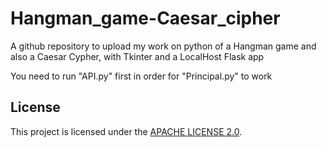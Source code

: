# Hangman_game-Caesar_cipher

<p>A github repository to upload my work on python of a Hangman game and also a Caesar Cypher, with Tkinter and a LocalHost Flask app</p>

<p>You need to run "API.py" first in order for "Principal.py" to work</p>

## License
This project is licensed under the [APACHE LICENSE 2.0](LICENSE).
